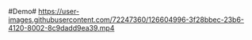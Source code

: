 #Demo#
https://user-images.githubusercontent.com/72247360/126604996-3f28bbec-23b6-4120-8002-8c9dadd9ea39.mp4
